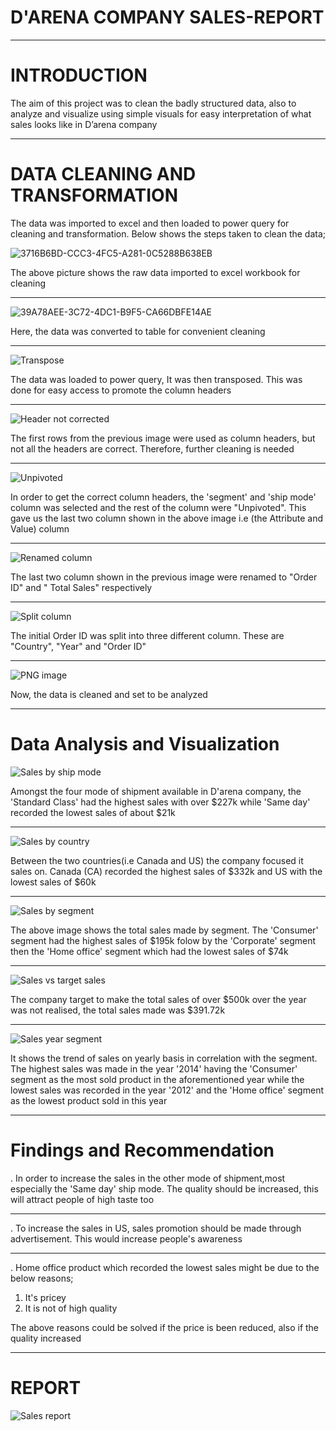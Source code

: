 # D'ARENA COMPANY SALES-REPORT

---

# INTRODUCTION

The aim of this project was to clean the badly structured data, also to analyze and visualize using simple visuals for easy interpretation of what sales looks like in D’arena company 

---

# DATA CLEANING AND TRANSFORMATION

The data was imported to excel and then loaded to power query for cleaning and transformation. Below shows the steps taken to clean the data;


![3716B6BD-CCC3-4FC5-A281-0C5288B638EB](https://user-images.githubusercontent.com/97677904/209458714-713931b3-1b2a-4157-9e60-a3d7fcc3c4e2.jpeg)

The above picture shows the raw data imported to excel workbook for cleaning

---

![39A78AEE-3C72-4DC1-B9F5-CA66DBFE14AE](https://user-images.githubusercontent.com/97677904/209458782-8f68bf54-5343-44a9-8a51-1690997287ec.jpeg)

Here, the data was converted to table for convenient cleaning

---

![Transpose](https://user-images.githubusercontent.com/97677904/209468184-b4aebd36-8a67-49ac-8b6b-31c4141c0ff2.png)

The data was loaded to power query, It was then transposed. This was done for easy access to promote the column headers

---

![Header not corrected ](https://user-images.githubusercontent.com/97677904/209468256-06faf2c2-66c8-442f-9864-0c86c33f7e0c.png)

The first rows from the previous image were used as column headers, but not all the headers are correct. Therefore, further cleaning is needed

---

![Unpivoted](https://user-images.githubusercontent.com/97677904/209468404-3d93d2db-d47a-41ed-88be-bf821ef18597.png)

In order to get the correct column headers, the 'segment' and 'ship mode' column was selected and the rest of the column were "Unpivoted". This gave us the last two column shown in the above image i.e (the Attribute and Value) column

---

![Renamed column](https://user-images.githubusercontent.com/97677904/209468515-a155426f-87dd-4f8d-a516-7f26c1a28f0c.png)

The last two column shown in the previous image were renamed to "Order ID" and " Total Sales" respectively

---

![Split column](https://user-images.githubusercontent.com/97677904/209468592-4199dbef-ae1e-4289-8308-d9dd85925a73.png)

The initial Order ID was split into three different column. These are "Country", "Year" and "Order ID"

---

![PNG image](https://user-images.githubusercontent.com/97677904/209468652-5d28b8b3-2bc6-4dfd-9e48-8ca2709a21dc.png)

Now, the data is cleaned and set to be analyzed

---

# Data Analysis and Visualization

![Sales by ship mode](https://user-images.githubusercontent.com/97677904/209469096-c101e8d6-a8da-468d-b48a-4b5981fd1679.png)

Amongst the four mode of shipment available in D'arena company, the 'Standard Class' had the highest sales with over $227k while 'Same day' recorded the lowest sales of about $21k

---

![Sales by country](https://user-images.githubusercontent.com/97677904/209469228-5ca24b82-7480-475b-be3b-acf00974fb1c.png)

Between the two countries(i.e Canada and US) the company focused it sales on. Canada (CA) recorded the highest sales of $332k and US with the lowest sales of $60k

---

![Sales by segment ](https://user-images.githubusercontent.com/97677904/209469415-71003674-4aff-4ca7-a876-67cd05382a03.png)

The above image shows the total sales made by segment. The 'Consumer' segment had the highest sales of $195k folow by the 'Corporate' segment then the 'Home office' segment which had the lowest sales of $74k

---

![Sales vs target sales ](https://user-images.githubusercontent.com/97677904/209469620-6644f258-5dfa-4859-bd64-9c3dbb823f62.png)

The company target to make the total sales of over $500k over the year was not realised, the total sales made was $391.72k

---

![Sales year segment ](https://user-images.githubusercontent.com/97677904/209469767-e0ad1d1f-3d5d-40c3-8103-ad93bb3ceb54.png)

It shows the trend of sales on yearly basis in correlation with the segment. The highest sales was made in the year '2014' having the 'Consumer' segment as the most sold product in the aforementioned year while the lowest sales was recorded in the year '2012' and the 'Home office' segment as the lowest product sold in this year

---

# Findings and Recommendation

. In order to increase the sales in the other mode of shipment,most especially the 'Same day' ship mode. The quality should be increased, this will attract people of high taste too

---

. To increase the sales in US, sales promotion should be made through advertisement. This would increase people's awareness

---

. Home office product which recorded the lowest sales might be due to the below reasons;

1) It's pricey
2) It is not of high quality

The above reasons could be solved if the price is been reduced, also if the quality increased

---

# REPORT

![Sales report](https://user-images.githubusercontent.com/97677904/209470797-acfdf104-dd3d-4a55-b358-e58c772a7178.png)


















